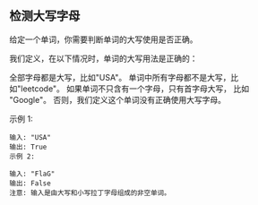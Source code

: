 ## 检测大写字母
给定一个单词，你需要判断单词的大写使用是否正确。

我们定义，在以下情况时，单词的大写用法是正确的：

全部字母都是大写，比如"USA"。
单词中所有字母都不是大写，比如"leetcode"。
如果单词不只含有一个字母，只有首字母大写， 比如 "Google"。
否则，我们定义这个单词没有正确使用大写字母。

示例 1:
```
输入: "USA"
输出: True
示例 2:

输入: "FlaG"
输出: False
注意: 输入是由大写和小写拉丁字母组成的非空单词。
```
